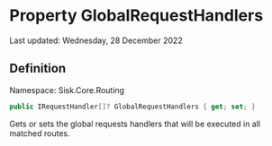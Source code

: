 # Property GlobalRequestHandlers
Last updated: Wednesday, 28 December 2022

## Definition
Namespace: Sisk.Core.Routing

```csharp
public IRequestHandler[]? GlobalRequestHandlers { get; set; }
```

Gets or sets the global requests handlers that will be executed in all matched routes.

